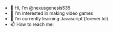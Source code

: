 - 👋 Hi, I’m @nexusgenesis535
- 👀 I’m interested in making video games
- 🌱 I’m currently learning Javascript (forever lol)
- 📫 How to reach me: 

<!---
nexusgenesis535/nexusgenesis535 is a ✨ special ✨ repository because its `README.md` (this file) appears on your GitHub profile.
You can click the Preview link to take a look at your changes.
--->
